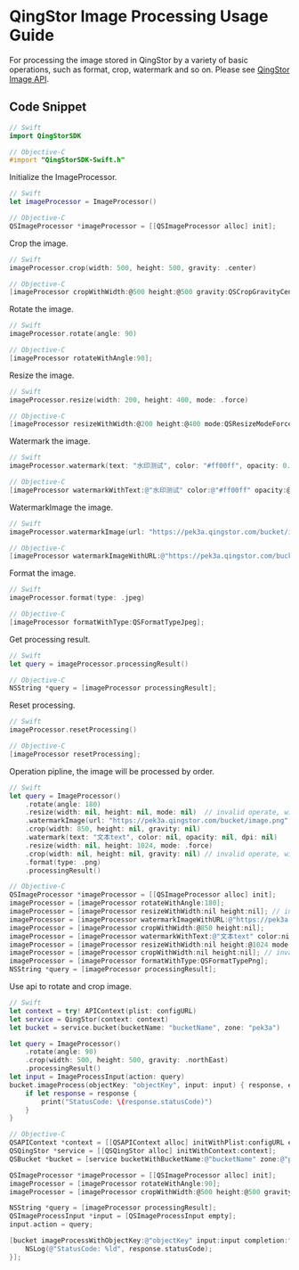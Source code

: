 # QingStor Image Processing Usage Guide

For processing the image stored in QingStor by a variety of basic operations, such as format, crop, watermark and so on.
Please see [QingStor Image API](https://docs.qingcloud.com/qingstor/data_process/image_process/index.html).

## Code Snippet

```swift
// Swift
import QingStorSDK
```

```objective-c
// Objective-C
#import "QingStorSDK-Swift.h"
```

Initialize the ImageProcessor.

```swift
// Swift
let imageProcessor = ImageProcessor()
```

```objective-c
// Objective-C
QSImageProcessor *imageProcessor = [[QSImageProcessor alloc] init];
```

Crop the image.

```swift
// Swift
imageProcessor.crop(width: 500, height: 500, gravity: .center)
```

```objective-c
// Objective-C
[imageProcessor cropWithWidth:@500 height:@500 gravity:QSCropGravityCenter];
```

Rotate the image.

```swift
// Swift
imageProcessor.rotate(angle: 90)
```

```objective-c
// Objective-C
[imageProcessor rotateWithAngle:90];
```

Resize the image.

```swift
// Swift
imageProcessor.resize(width: 200, height: 400, mode: .force)
```

```objective-c
// Objective-C
[imageProcessor resizeWithWidth:@200 height:@400 mode:QSResizeModeForce];
```

Watermark the image.

```swift
// Swift
imageProcessor.watermark(text: "水印测试", color: "#ff00ff", opacity: 0.5, dpi: 250)
```

```objective-c
// Objective-C
[imageProcessor watermarkWithText:@"水印测试" color:@"#ff00ff" opacity:@.5f dpi:@250];
```

WatermarkImage the image.

```swift
// Swift
imageProcessor.watermarkImage(url: "https://pek3a.qingstor.com/bucket/image.png", left: 50, top: 100, opacity: 0.5)
```

```objective-c
// Objective-C
[imageProcessor watermarkImageWithURL:@"https://pek3a.qingstor.com/bucket/image.png" left:@50 top:@100 opacity:@.5f];
```

Format the image.

```swift
// Swift
imageProcessor.format(type: .jpeg)
```

```objective-c
// Objective-C
[imageProcessor formatWithType:QSFormatTypeJpeg];
```

Get processing result.

```swift
// Swift
let query = imageProcessor.processingResult()
```

```objective-c
// Objective-C
NSString *query = [imageProcessor processingResult];
```

Reset processing.

```swift
// Swift
imageProcessor.resetProcessing()
```

```objective-c
// Objective-C
[imageProcessor resetProcessing];
```

Operation pipline, the image will be processed by order. 

```swift
// Swift
let query = ImageProcessor()
    .rotate(angle: 180)
    .resize(width: nil, height: nil, mode: nil)  // invalid operate, will ignore
    .watermarkImage(url: "https://pek3a.qingstor.com/bucket/image.png", left: 20, top: 80, opacity: 0.1)
    .crop(width: 850, height: nil, gravity: nil)
    .watermark(text: "文本text", color: nil, opacity: nil, dpi: nil)
    .resize(width: nil, height: 1024, mode: .force)
    .crop(width: nil, height: nil, gravity: nil) // invalid operate, will ignore
    .format(type: .png)
    .processingResult()
```

```objective-c
// Objective-C
QSImageProcessor *imageProcessor = [[QSImageProcessor alloc] init];
imageProcessor = [imageProcessor rotateWithAngle:180];
imageProcessor = [imageProcessor resizeWithWidth:nil height:nil]; // invalid operate, will ignore
imageProcessor = [imageProcessor watermarkImageWithURL:@"https://pek3a.qingstor.com/bucket/image.png" left:@20 top:@80 opacity:@.1f];
imageProcessor = [imageProcessor cropWithWidth:@850 height:nil];
imageProcessor = [imageProcessor watermarkWithText:@"文本text" color:nil opacity:nil dpi:nil];
imageProcessor = [imageProcessor resizeWithWidth:nil height:@1024 mode:QSResizeModeForce];
imageProcessor = [imageProcessor cropWithWidth:nil height:nil]; // invalid operate, will ignore
imageProcessor = [imageProcessor formatWithType:QSFormatTypePng];
NSString *query = [imageProcessor processingResult];
```

Use api to rotate and crop image.

```swift
// Swift
let context = try! APIContext(plist: configURL)
let service = QingStor(context: context)
let bucket = service.bucket(bucketName: "bucketName", zone: "pek3a")

let query = ImageProcessor()
    .rotate(angle: 90)
	.crop(width: 500, height: 500, gravity: .northEast)
	.processingResult()
let input = ImageProcessInput(action: query)
bucket.imageProcess(objectKey: "objectKey", input: input) { response, error in
    if let response = response {
        print("StatusCode: \(response.statusCode)")
    }
}
```

```objective-c
// Objective-C
QSAPIContext *context = [[QSAPIContext alloc] initWithPlist:configURL error:nil];
QSQingStor *service = [[QSQingStor alloc] initWithContext:context];
QSBucket *bucket = [service bucketWithBucketName:@"bucketName" zone:@"pek3a"];

QSImageProcessor *imageProcessor = [[QSImageProcessor alloc] init];
imageProcessor = [imageProcessor rotateWithAngle:90];
imageProcessor = [imageProcessor cropWithWidth:@500 height:@500 gravity:QSCropGravityNorthEast];

NSString *query = [imageProcessor processingResult];
QSImageProcessInput *input = [QSImageProcessInput empty];
input.action = query;

[bucket imageProcessWithObjectKey:@"objectKey" input:input completion:^(QSImageProcessOutput *output, NSHTTPURLResponse *response, NSError *error) {
    NSLog(@"StatusCode: %ld", response.statusCode);
}];
```
